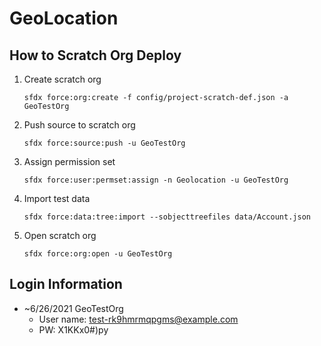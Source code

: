# GeoLocation

## How to Scratch Org Deploy
1. Create scratch org
    ```
    sfdx force:org:create -f config/project-scratch-def.json -a GeoTestOrg
    ```
1. Push source to scratch org
    ```
    sfdx force:source:push -u GeoTestOrg
    ```
1. Assign permission set
    ```
    sfdx force:user:permset:assign -n Geolocation -u GeoTestOrg
    ```
1. Import test data

    ```
    sfdx force:data:tree:import --sobjecttreefiles data/Account.json
    ```
1. Open scratch org
    ```
    sfdx force:org:open -u GeoTestOrg
    ```
## Login Information
- ~6/26/2021  GeoTestOrg
  - User name: test-rk9hmrmqpgms@example.com
  - PW: X1KKx0#)py